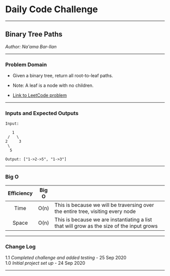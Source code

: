 # Daily Code Challenge

---

## Binary Tree Paths
*Author: Na'ama Bar-Ilan*

---

### Problem Domain

* Given a binary tree, return all root-to-leaf paths.
* Note: A leaf is a node with no children.

* [Link to LeetCode problem](https://leetcode.com/problems/binary-tree-paths/)

---

### Inputs and Expected Outputs

```
Input:

   1
 /   \
2     3
 \
  5

Output: ["1->2->5", "1->3"]

```

---

### Big O


| Efficiency  | Big O |  |
| :-----------: | :-----------: |  :----------- |
| Time |  O(n)  | This is because we will be traversing over the entire tree, visiting every node |
| Space| O(n) | This is because we are instantiating a list that will grow as the size of the input grows |

---

### Change Log
1.1 *Completed challenge and added testing* - 25 Sep 2020 <br>
1.0 *Initial project set up* - 24 Sep 2020  

---
